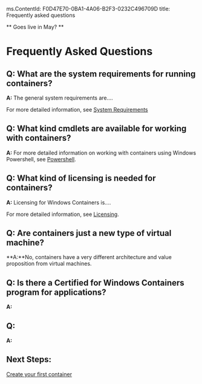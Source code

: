 ms.ContentId: F0D47E70-0BA1-4A06-B2F3-0232C496709D
title: Frequently asked questions

** Goes live in May? **

# Frequently Asked Questions

## Q: What are the system requirements for running containers?
**A:** The general system requirements are....

For more detailed information, see [System Requirements](..\userguide\system_requirements.md)

## Q: What kind cmdlets are available for working with containers?
**A:** For more detailed information on working with containers using Windows Powershell, see [Powershell](..\reference\powershell.md).


## Q: What kind of licensing is needed for containers?
**A:** Licensing for Windows Containers is....

For more detailed information, see [Licensing](..\about\licensing.md).

## Q: Are containers just a new type of virtual machine? ##
**A:**No, containers have a very different architecture and value proposition from virtual machines. 

## Q: Is there a Certified for Windows Containers program for applications? ##
**A:**



## Q:  ##
**A:**


## Next Steps:
[Create your first container](..\quick_start\hello_world.md)